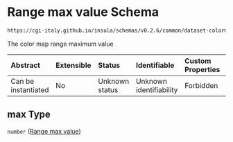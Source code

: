 # Range max value Schema

```txt
https://cgi-italy.github.io/insula/schemas/v0.2.6/common/dataset-colormap.schema.json#/properties/range/properties/max
```

The color map range maximum value

| Abstract            | Extensible | Status         | Identifiable            | Custom Properties | Additional Properties | Access Restrictions | Defined In                                                                                           |
| :------------------ | :--------- | :------------- | :---------------------- | :---------------- | :-------------------- | :------------------ | :--------------------------------------------------------------------------------------------------- |
| Can be instantiated | No         | Unknown status | Unknown identifiability | Forbidden         | Allowed               | none                | [dataset-colormap.schema.json\*](schemas/common/dataset-colormap.schema.json) |

## max Type

`number` ([Range max value](dataset-colormap-properties-color-map-range-properties-range-max-value.md))
